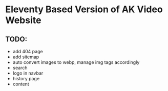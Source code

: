 # Eleventy Based Version of AK Video Website

## TODO:

- add 404 page
- add sitemap
- auto convert images to webp, manage img tags accordingly
- search
- logo in navbar
- history page
- content